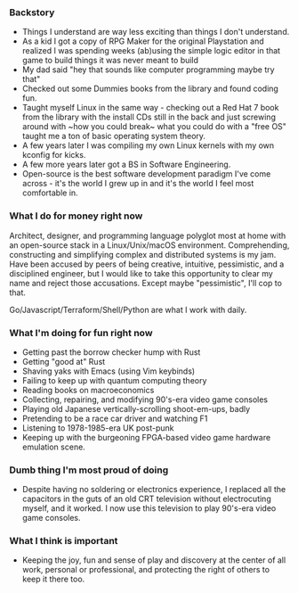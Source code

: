 ### Backstory

- Things I understand are way less exciting than things I don't understand.
- As a kid I got a copy of RPG Maker for the original Playstation and realized I
was spending weeks (ab)using the simple logic editor in that game to build
things it was never meant to build
- My dad said "hey that sounds like computer programming maybe try that"
- Checked out some Dummies books from the library and found coding fun.
- Taught myself Linux in the same way - checking out a Red Hat 7 book from the
library with the install CDs still in the back and just screwing around with
~how you could break~ what you could do with a "free OS" taught me a ton of basic operating system
theory.
- A few years later I was compiling my own Linux kernels with my own kconfig for kicks.
- A few more years later got a BS in Software Engineering.
- Open-source is the best software development paradigm I've come across - it's
the world I grew up in and it's the world I feel most comfortable in.

### What I do for money right now

Architect, designer, and programming language polyglot most at home with an
open-source stack in a Linux/Unix/macOS environment. Comprehending, constructing
and simplifying complex and distributed systems is my jam. Have been accused by
peers of being creative, intuitive, pessimistic, and a disciplined engineer, but I would like to take this opportunity to clear my name and reject those accusations. Except maybe "pessimistic", I'll cop to that.

Go/Javascript/Terraform/Shell/Python are what I work with daily.

### What I'm doing for fun right now

- Getting past the borrow checker hump with Rust
- Getting "good at" Rust
- Shaving yaks with Emacs (using Vim keybinds)
- Failing to keep up with quantum computing theory
- Reading books on macroeconomics
- Collecting, repairing, and modifying 90's-era video game consoles
- Playing old Japanese vertically-scrolling shoot-em-ups, badly
- Pretending to be a race car driver and watching F1
- Listening to 1978-1985-era UK post-punk
- Keeping up with the burgeoning FPGA-based video game hardware emulation scene.

### Dumb thing I'm most proud of doing

- Despite having no soldering or electronics experience, I replaced all the
  capacitors in the guts of an old CRT television without electrocuting myself, and it
  worked. I now use this television to play 90's-era video game consoles.

### What I think is important

- Keeping the joy, fun and sense of play and discovery at the center of all work, personal
  or professional, and protecting the right of others to keep it there too.
